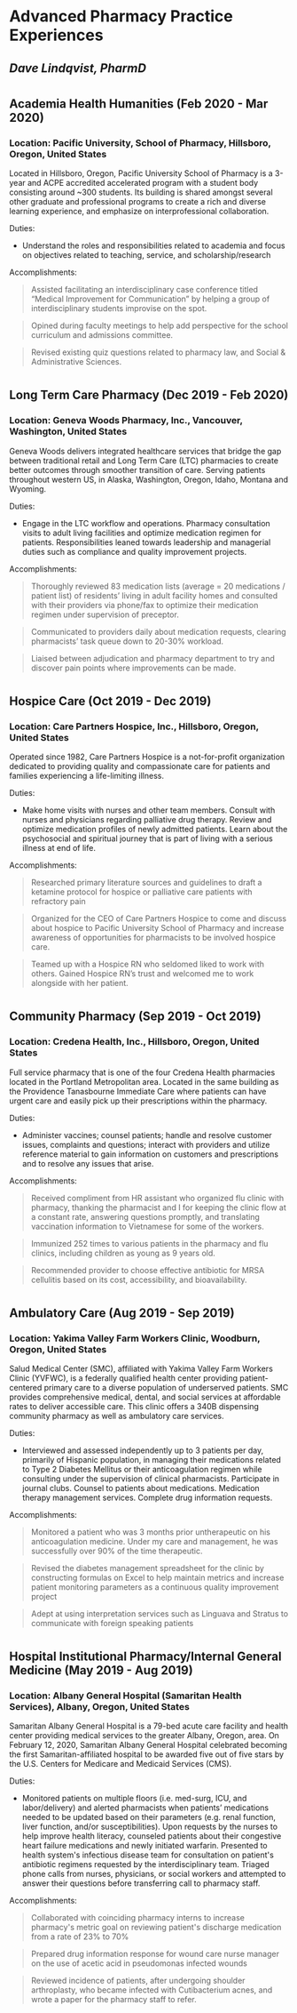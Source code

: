 # **Advanced Pharmacy Practice Experiences**

## _Dave Lindqvist, PharmD_

#

## Academia Health Humanities (Feb 2020 - Mar 2020)

### Location: Pacific University, School of Pharmacy, Hillsboro, Oregon, United States

Located in Hillsboro, Oregon, Pacific University School of Pharmacy is a 3-year and ACPE accredited accelerated program with a student body consisting around ~300 students. Its building is shared amongst several other graduate and professional programs to create a rich and diverse learning experience, and emphasize on interprofessional collaboration.

Duties:

- Understand the roles and responsibilities related to academia and focus on objectives related to teaching, service, and scholarship/research

Accomplishments:

> Assisted facilitating an interdisciplinary case conference titled “Medical Improvement for Communication” by helping a group of interdisciplinary students improvise on the spot.

> Opined during faculty meetings to help add perspective for the school curriculum and admissions committee.

> Revised existing quiz questions related to pharmacy law, and Social & Administrative Sciences.

#

## Long Term Care Pharmacy (Dec 2019 - Feb 2020)

### Location: Geneva Woods Pharmacy, Inc., Vancouver, Washington, United States

Geneva Woods delivers integrated healthcare services that bridge the gap between traditional retail and Long Term Care (LTC) pharmacies to create better outcomes through smoother transition of care. Serving patients throughout western US, in Alaska, Washington, Oregon, Idaho, Montana and Wyoming.

Duties:

- Engage in the LTC workflow and operations. Pharmacy consultation visits to adult living facilities and optimize medication regimen for patients. Responsibilities leaned towards leadership and managerial duties such as compliance and quality improvement projects.

Accomplishments:

> Thoroughly reviewed 83 medication lists (average = 20 medications / patient list) of residents’ living in adult facility homes and consulted with their providers via phone/fax to optimize their medication regimen under supervision of preceptor.

> Communicated to providers daily about medication requests, clearing pharmacists’ task queue down to 20-30% workload.

> Liaised between adjudication and pharmacy department to try and discover pain points where improvements can be made.

#

## Hospice Care (Oct 2019 - Dec 2019)

### Location: Care Partners Hospice, Inc., Hillsboro, Oregon, United States

Operated since 1982, Care Partners Hospice is a not-for-profit organization dedicated to providing quality and compassionate care for patients and families experiencing a life-limiting illness.

Duties:

- Make home visits with nurses and other team members. Consult with nurses and physicians regarding palliative drug therapy. Review and optimize medication profiles of newly admitted patients. Learn about the psychosocial and spiritual journey that is part of living with a serious illness at end of life.

Accomplishments:

> Researched primary literature sources and guidelines to draft a ketamine protocol for hospice or palliative care patients with refractory pain

> Organized for the CEO of Care Partners Hospice to come and discuss about hospice to Pacific University School of Pharmacy and increase awareness of opportunities for pharmacists to be involved hospice care.

> Teamed up with a Hospice RN who seldomed liked to work with others. Gained Hospice RN’s trust and welcomed me to work alongside with her patient.

#

## Community Pharmacy (Sep 2019 - Oct 2019)

### Location: Credena Health, Inc., Hillsboro, Oregon, United States

Full service pharmacy that is one of the four Credena Health pharmacies located in the Portland Metropolitan area. Located in the same building as the Providence Tanasbourne Immediate Care where patients can have urgent care and easily pick up their prescriptions within the pharmacy.

Duties:

- Administer vaccines; counsel patients; handle and resolve customer issues, complaints and questions; interact with providers and utilize reference material to gain information on customers and prescriptions and to resolve any issues that arise.

Accomplishments:

> Received compliment from HR assistant who organized flu clinic with pharmacy, thanking the pharmacist and I for keeping the clinic flow at a constant rate, answering questions promptly, and translating vaccination information to Vietnamese for some of the workers.

> Immunized 252 times to various patients in the pharmacy and flu clinics, including children as young as 9 years old.

> Recommended provider to choose effective antibiotic for MRSA cellulitis based on its cost, accessibility, and bioavailability.

#

## Ambulatory Care (Aug 2019 - Sep 2019)

### Location: Yakima Valley Farm Workers Clinic, Woodburn, Oregon, United States

Salud Medical Center (SMC), affiliated with Yakima Valley Farm Workers Clinic (YVFWC), is a federally qualified health center providing patient-centered primary care to a diverse population of underserved patients. SMC provides comprehensive medical, dental, and social services at affordable rates to deliver accessible care. This clinic offers a 340B dispensing community pharmacy as well as ambulatory care services.

Duties:

- Interviewed and assessed independently up to 3 patients per day, primarily of Hispanic population, in managing their medications related to Type 2 Diabetes Mellitus or their anticoagulation regimen while consulting under the supervision of clinical pharmacists. Participate in journal clubs. Counsel to patients about medications. Medication therapy management services. Complete drug information requests.

Accomplishments:

> Monitored a patient who was 3 months prior untherapeutic on his anticoagulation medicine. Under my care and management, he was successfully over 90% of the time therapeutic.

> Revised the diabetes management spreadsheet for the clinic by constructing formulas on Excel to help maintain metrics and increase patient monitoring parameters as a continuous quality improvement project

> Adept at using interpretation services such as Linguava and Stratus to communicate with foreign speaking patients

#

## Hospital Institutional Pharmacy/Internal General Medicine (May 2019 - Aug 2019)

### Location: Albany General Hospital (Samaritan Health Services), Albany, Oregon, United States

Samaritan Albany General Hospital is a 79-bed acute care facility and health center providing medical services to the greater Albany, Oregon, area. On February 12, 2020, Samaritan Albany General Hospital celebrated becoming the first Samaritan-affiliated hospital to be awarded five out of five stars by the U.S. Centers for Medicare and Medicaid Services (CMS).

Duties:

- Monitored patients on multiple floors (i.e. med-surg, ICU, and labor/delivery) and alerted pharmacists when patients’ medications needed to be updated based on their parameters (e.g. renal function, liver function, and/or susceptibilities). Upon requests by the nurses to help improve health literacy, counseled patients about their congestive heart failure medications and newly initiated warfarin. Presented to health system's infectious disease team for consultation on patient's antibiotic regimens requested by the interdisciplinary team. Triaged phone calls from nurses, physicians, or social workers and attempted to answer their questions before transferring call to pharmacy staff.

Accomplishments:

> Collaborated with coinciding pharmacy interns to increase pharmacy's metric goal on reviewing patient's discharge medication from a rate of 23% to 70%

> Prepared drug information response for wound care nurse manager on the use of acetic acid in pseudomonas infected wounds

> Reviewed incidence of patients, after undergoing shoulder arthroplasty, who became infected with Cutibacterium acnes, and wrote a paper for the pharmacy staff to refer.

#
